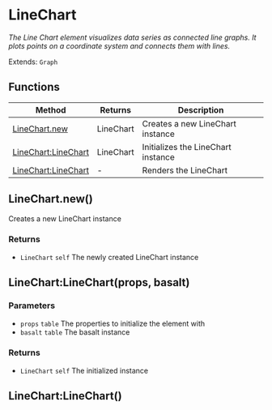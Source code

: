 # LineChart
_The Line Chart element visualizes data series as connected line graphs. It plots points on a coordinate system and connects them with lines._

Extends: `Graph`

## Functions

|Method|Returns|Description|
|---|---|---|
|[LineChart.new](#linechart-new)|LineChart|Creates a new LineChart instance|
|[LineChart:LineChart](#linechart-linechart-props-basalt)|LineChart|Initializes the LineChart instance|
|[LineChart:LineChart](#linechart-linechart)|-|Renders the LineChart|

## LineChart.new()

Creates a new LineChart instance

### Returns
* `LineChart` `self` The newly created LineChart instance

## LineChart:LineChart(props, basalt)
### Parameters
* `props` `table` The properties to initialize the element with
* `basalt` `table` The basalt instance

### Returns
* `LineChart` `self` The initialized instance

## LineChart:LineChart()